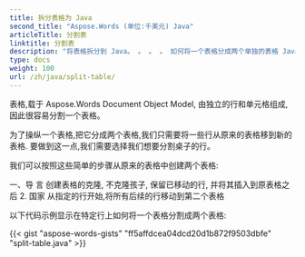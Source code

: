 ```yaml
---
title: 拆分表格为 Java
second_title: "Aspose.Words (单位:千美元) Java"
articleTitle: 分割表
linktitle: 分割表
description: "将表格拆分到 Java。 。 。 。 如何将一个表格分成两个单独的表格 Java。 。 。 。"
type: docs
weight: 100
url: /zh/java/split-table/
---
```


表格,载于 Aspose.Words Document Object Model, 由独立的行和单元格组成,因此很容易分割一个表格。

为了操纵一个表格,把它分成两个表格,我们只需要将一些行从原来的表格移到新的表格. 要做到这一点,我们需要选择我们想要分割桌子的行。

我们可以按照这些简单的步骤从原来的表格中创建两个表格:

一、导 言 创建表格的克隆, 不克隆孩子, 保留已移动的行, 并将其插入到原表格之后
2. 国家 从指定的行开始,将所有后续的行移动到第二个表格

以下代码示例显示在特定行上如何将一个表格分割成两个表格:

{{< gist "aspose-words-gists" "ff5affdcea04dcd20d1b872f9503dbfe" "split-table.java" >}}
